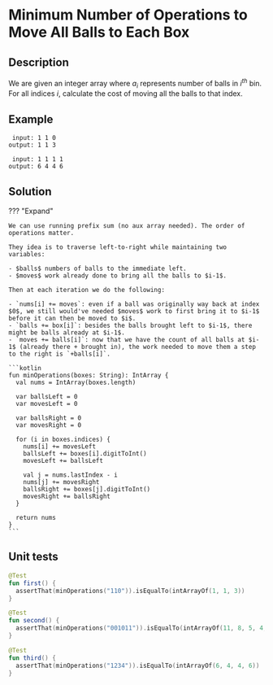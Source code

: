 # Minimum Number of Operations to Move All Balls to Each Box

## Description

We are given an integer array where $a_i$ represents number of balls in $i^{th}$ bin. For all indices $i$, calculate the cost of moving all the balls to that index.

## Example

```
 input: 1 1 0
output: 1 1 3

 input: 1 1 1 1
output: 6 4 4 6
```

## Solution

??? "Expand"

    We can use running prefix sum (no aux array needed). The order of operations matter.

    They idea is to traverse left-to-right while maintaining two variables:

    - $balls$ numbers of balls to the immediate left.
    - $moves$ work already done to bring all the balls to $i-1$.

    Then at each iteration we do the following:

    - `nums[i] += moves`: even if a ball was originally way back at index $0$, we still would've needed $moves$ work to first bring it to $i-1$ before it can then be moved to $i$.
    - `balls += box[i]`: besides the balls brought left to $i-1$, there might be balls already at $i-1$.
    - `moves += balls[i]`: now that we have the count of all balls at $i-1$ (already there + brought in), the work needed to move them a step to the right is `+balls[i]`.

    ```kotlin
    fun minOperations(boxes: String): IntArray {
      val nums = IntArray(boxes.length)

      var ballsLeft = 0
      var movesLeft = 0

      var ballsRight = 0
      var movesRight = 0

      for (i in boxes.indices) {
        nums[i] += movesLeft
        ballsLeft += boxes[i].digitToInt()
        movesLeft += ballsLeft

        val j = nums.lastIndex - i
        nums[j] += movesRight
        ballsRight += boxes[j].digitToInt()
        movesRight += ballsRight
      }

      return nums
    }
    ```

## Unit tests

```kotlin
@Test
fun first() {
  assertThat(minOperations("110")).isEqualTo(intArrayOf(1, 1, 3))
}

@Test
fun second() {
  assertThat(minOperations("001011")).isEqualTo(intArrayOf(11, 8, 5, 4, 3, 4))
}

@Test
fun third() {
  assertThat(minOperations("1234")).isEqualTo(intArrayOf(6, 4, 4, 6))
}
```